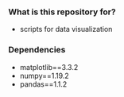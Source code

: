 ### What is this repository for? ###

* scripts for data visualization

### Dependencies ###

* matplotlib==3.3.2
* numpy==1.19.2
* pandas==1.1.2 

